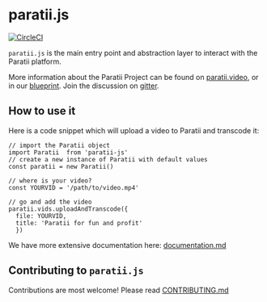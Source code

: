 # paratii.js

[![CircleCI](https://circleci.com/gh/Paratii-Video/paratii-js.svg?style=svg)](https://circleci.com/gh/Paratii-Video/paratii-js)

`paratii.js` is the main entry point and abstraction layer to interact with the Paratii platform.

More information about the Paratii Project can be found on [paratii.video](http://paratii.video/), or in our [blueprint](https://github.com/Paratii-Video/paratii-player/wiki/Paratii-Blueprint). Join the discussion on [gitter](https://gitter.im/Paratii-Video).


## How to use it

Here is a code snippet which will upload a video to Paratii and transcode it:

    // import the Paratii object
    import Paratii  from 'paratii-js'
    // create a new instance of Paratii with default values
    const paratii = new Paratii()

    // where is your video?
    const YOURVID = '/path/to/video.mp4'

    // go and add the video
    paratii.vids.uploadAndTranscode({
      file: YOURVID,
      title: 'Paratii for fun and profit'
      })

We have more extensive documentation here: [documentation.md](./docs/README.md)

## Contributing to `paratii.js`

Contributions are most welcome! Please read [CONTRIBUTING.md](./CONTRIBUTING.md)
